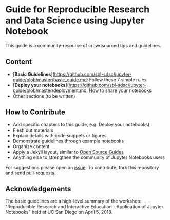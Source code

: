 # Guide for Reproducible Research and Data Science using Jupyter Notebook

This guide is a community-resource of crowdsourced tips and guidelines. 

## Content

* [__Basic Guidelines__](https://github.com/sbl-sdsc/jupyter-guide/blob/master/basic_guide.md: Follow these 7 simple rules
* [__Deploy your notebooks__](https://github.com/sbl-sdsc/jupyter-guide/blob/master/deployment.md: How to share your notebooks 
* Other sections (to be written)

## How to Contribute

* Add specific chapters to this guide, e.g. Deploy your notebooks)
* Flesh out materials 
* Explain details with code snippets or figures.
* Demonstrate guidelines through example notebooks
* Organize content 
* Apply a Jekyll layout, similar to [Open Source Guides](https://github.com/github/opensource.guide)
* Anything else to strengthen the community of Jupyter Notebooks users 

For suggestions please open an [issue](https://github.com/sbl-sdsc/jupyter-guide/issues). To contribute, fork this repository and send [pull-requests](https://github.com/sbl-sdsc/jupyter-guide/pull/new/master).

## Acknowledgements
The basic guidelines are a high-level summary of the workshop: "Reproducible Research and Interactive Education - Application of Jupyter Notebooks" held at UC San Diego on April 5, 2018.
